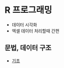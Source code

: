 # R 프로그래밍
- 데이터 시각화
- 엑셀 데이터 처리할때 간편

## 문법, 데이터 구조
- [기초](http://dsmoon.tistory.com/entry/R%EC%96%B8%EC%96%B41%EC%8B%9C%EC%9E%91%ED%95%98%EA%B8%B0?category=495494)
